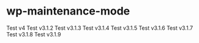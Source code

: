 # wp-maintenance-mode

Test v4
Test v3.1.2
Test v3.1.3
Test v3.1.4
Test v3.1.5
Test v3.1.6
Test v3.1.7
Test v3.1.8
Test v3.1.9
